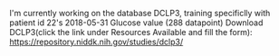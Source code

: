 I'm currently working on the database DCLP3, training specificlly with patient id 22's 2018-05-31 Glucose value (288 datapoint)
Download DCLP3(click the link under Resources Available and fill the form): https://repository.niddk.nih.gov/studies/dclp3/
